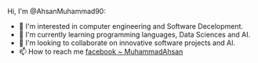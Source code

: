 Hi, I'm @AhsanMuhammad90:
- 👀 I'm interested in computer engineering and Software Decelopment.
- 🌱 I'm currently learning programming languages, Data Sciences and AI.
- 💞️ I'm looking to collaborate on innovative software projects and AI.
- 📫 How to reach me [facebook ~ MuhammadAhsan](https://www.facebook.com/muhammad.ahsan.2012)
